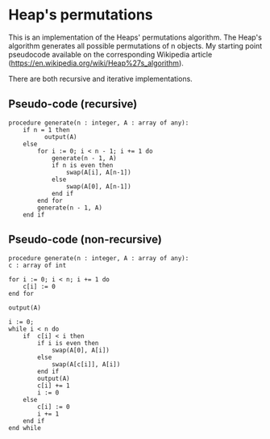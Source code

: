 # Heap's permutations

This is an implementation of the Heaps' permutations algorithm. The Heap's algorithm generates all possible permutations of n objects. My starting point pseudocode available on the corresponding Wikipedia article (https://en.wikipedia.org/wiki/Heap%27s_algorithm). 

There are both recursive and iterative implementations. 

## Pseudo-code (recursive)
    procedure generate(n : integer, A : array of any):
        if n = 1 then
              output(A)
        else
            for i := 0; i < n - 1; i += 1 do
                generate(n - 1, A)
                if n is even then
                    swap(A[i], A[n-1])
                else
                    swap(A[0], A[n-1])
                end if
            end for
            generate(n - 1, A)
        end if


## Pseudo-code (non-recursive)
    procedure generate(n : integer, A : array of any):
    c : array of int

    for i := 0; i < n; i += 1 do
        c[i] := 0
    end for

    output(A)

    i := 0;
    while i < n do
        if  c[i] < i then
            if i is even then
                swap(A[0], A[i])
            else
                swap(A[c[i]], A[i])
            end if
            output(A)
            c[i] += 1
            i := 0
        else
            c[i] := 0
            i += 1
        end if
    end while
